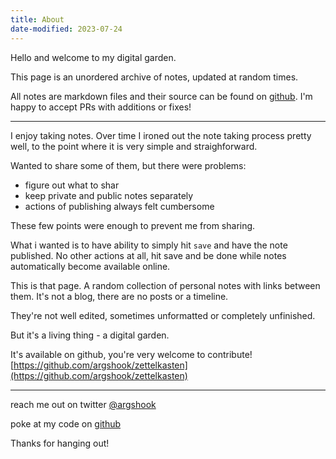 ```yaml
---
title: About
date-modified: 2023-07-24
---
```


Hello and welcome to my digital garden.

This page is an unordered archive of notes, updated at random times.

All notes are markdown files and their source can be found on [github](https://github.com/argshook/zettelkasten). I'm happy to accept PRs with additions or fixes!

---

I enjoy taking notes. Over time I ironed out the note taking process pretty well, to the point where it is very simple and straighforward.

Wanted to share some of them, but there were problems:

* figure out what to shar
* keep private and public notes separately
* actions of publishing always felt cumbersome

These few points were enough to prevent me from sharing.

What i wanted is to have ability to simply hit `save` and have the note published. No other actions at all, hit save and be done while notes automatically become available online.

This is that page. A random collection of personal notes with links between them. It's not a blog, there are no posts or a timeline.

They're not well edited, sometimes unformatted or completely unfinished.

But it's a living thing - a digital garden.

It's available on github, you're very welcome to contribute! [https://github.com/argshook/zettelkasten](https://github.com/argshook/zettelkasten)

---

reach me out on twitter 
<a href="https://twitter.com/argshook" target="_blank" rel="noopener">@argshook</a>

poke at my code on <a href="https://github.com/argshook" target="_blank" rel="noopener">github</a>

Thanks for hanging out!
